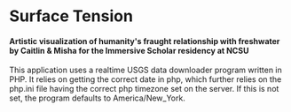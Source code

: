 # Surface Tension
#### Artistic visualization of humanity's fraught relationship with freshwater by Caitlin &amp; Misha for the Immersive Scholar residency at NCSU

This application uses a realtime USGS data downloader program written in PHP. It relies on getting the correct date in php, which further relies on the php.ini file having the correct php timezone set on the server. If this is not set, the program defaults to America/New_York.
